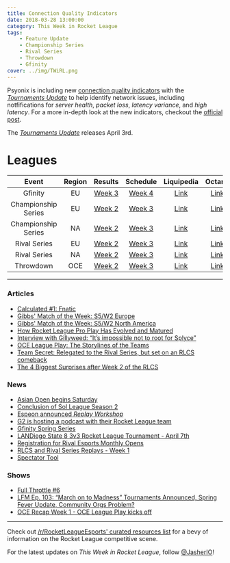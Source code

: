 ```yaml
---
title: Connection Quality Indicators
date: 2018-03-28 13:00:00
category: This Week in Rocket League
tags:
    - Feature Update
    - Championship Series
    - Rival Series
    - Throwdown
    - Gfinity
cover: ../img/TWiRL.png
---
```


Psyonix is including new [connection quality indicators](https://www.rocketleague.com/news/tournaments-update-connection-quality-indicators/) with the [_Tournaments Update_](https://www.rocketleague.com/news/tournaments-update-coming-april-3/) to help identify network issues, including notfifications for _server health_, _packet loss_, _latency variance_, and _high latency_. For a more in-depth look at the new indicators, checkout the [official post](https://www.rocketleague.com/news/tournaments-update-connection-quality-indicators/).

The [_Tournaments Update_](https://www.rocketleague.com/news/tournaments-update-coming-april-3/) releases April 3rd.

# Leagues

|        Event        | Region |                                                         Results                                                          |                                             Schedule                                              |                                                           Liquipedia                                                           |                               Octane                               |
| :-----------------: | :----: | :----------------------------------------------------------------------------------------------------------------------: | :-----------------------------------------------------------------------------------------------: | :----------------------------------------------------------------------------------------------------------------------------: | :----------------------------------------------------------------: |
|       Gfinity       |   EU   | [Week 3](https://www.reddit.com/r/RocketLeagueEsports/comments/86t374/gfinity_elite_series_season_3_week_3_postmatches/) | [Week 4](https://www.gfinity.net/events/details/elite-series-season-3-rocket-league#competiton-2) |                            [Link](http://liquipedia.net/rocketleague/Gfinity/Elite_Series/Season_3)                            | [Link](https://octane.gg/event/gfinity-elite-series-season-three/) |
| Championship Series |   EU   |  [Week 2](https://www.reddit.com/r/RocketLeagueEsports/comments/8713yf/rlcs_s5_week_2_eu_league_play_live_discussion/)   |                      [Week 3](https://www.rocketleagueesports.com/schedule/)                      |                  [Link](http://liquipedia.net/rocketleague/Rocket_League_Championship_Series/Season_5/Europe)                  |      [Link](https://octane.gg/event/rlcs-season-five-europe/)      |
| Championship Series |   NA   |     [Week 2](https://www.reddit.com/r/RocketLeagueEsports/comments/86uugo/rlcs_s5_week_2_na_league_play_discussion/)     |                      [Week 3](https://www.rocketleagueesports.com/schedule/)                      |              [Link](http://liquipedia.net/rocketleague/Rocket_League_Championship_Series/Season_5/North_America)               |  [Link](https://octane.gg/event/rlcs-season-five-north-america/)   |
|    Rival Series     |   EU   | [Week 2](https://www.reddit.com/r/RocketLeagueEsports/comments/86l3vt/rlrs_s2_week_2_eu_and_na_league_play_discussion/)  |                      [Week 3](https://www.rocketleagueesports.com/schedule/)                      |    [Link](http://liquipedia.net/rocketleague/Rocket_League_Championship_Series/Season_5/Europe/Rocket_League_Rival_Series)     |      [Link](https://octane.gg/event/rlrs-season-five-europe/)      |
|    Rival Series     |   NA   | [Week 2](https://www.reddit.com/r/RocketLeagueEsports/comments/86l3vt/rlrs_s2_week_2_eu_and_na_league_play_discussion/)  |                      [Week 3](https://www.rocketleagueesports.com/schedule/)                      | [Link](http://liquipedia.net/rocketleague/Rocket_League_Championship_Series/Season_5/North_America/Rocket_League_Rival_Series) |  [Link](https://octane.gg/event/rlrs-season-five-north-america/)   |
|      Throwdown      |  OCE   |    [Week 2](https://www.reddit.com/r/RocketLeagueEsports/comments/86y1hg/rlcs_s5_week_2_oce_league_play_discussion/)     |                      [Week 3](https://throwdownesports.com/rlchampionship/)                       |           [Link](http://liquipedia.net/rocketleague/Rocket_League_Championship_Series/Season_5/Oceania/League_Play)            |       [Link](https://octane.gg/event/throwdown-season-five/)       |

---

### Articles

-   [Calculated #1: Fnatic](https://www.rocketleagueesports.com/news/calculated--1--fnatic/)
-   [Gibbs' Match of the Week: S5/W2 Europe](https://www.rocketleagueesports.com/news/gibbs--match-of-the-week-s5-w2-europe/)
-   [Gibbs' Match of the Week: S5/W2 North America](https://www.rocketleagueesports.com/news/gibbs--match-of-the-week--s5---w2---north-america/)
-   [How Rocket League Pro Play Has Evolved and Matured](https://www.redbull.com/us-en/how-rocket-league-pro-meta-evolved)
-   [Interview with Gillyweed: “It’s impossible not to root for Splyce”](http://rocketeers.gg/interview-with-rlrs-host-gillyweed/)
-   [OCE League Play: The Storylines of the Teams](https://throwdownesports.com/oce-league-play-the-stories-of-the-teams/)
-   [Team Secret: Relegated to the Rival Series, but set on an RLCS comeback](http://rocketeers.gg/team-secret-rocket-league-interview/)
-   [The 4 Biggest Surprises after Week 2 of the RLCS](http://rocketeers.gg/rlcs-season-5-league-surprises-freakii-ghost-chrome-jacob/)

### News

-   [Asian Open begins Saturday](https://smash.gg/tournament/pc-ps4-rli-asian-open/details)
-   [Conclusion of Sol League Season 2](https://www.reddit.com/r/RocketLeagueEsports/comments/8744t1/sol_league_s2_grand_finals_2500/)
-   [Espeon announced _Replay Workshop_](https://twitter.com/EspeonRL/status/978373845492092928)
-   [G2 is hosting a podcast with their Rocket League team](https://www.reddit.com/r/RocketLeague/comments/878eto/podcast_with_g2_esports_ceo_and_kronovi_the/)
-   [Gfinity Spring Series](https://gfinityesports.com/article/1623)
-   [LANDiego State 8 3v3 Rocket League Tournament - April 7th](https://smash.gg/tournament/landiego-state-8-3v3-rocket-league-tournament-byoc/details)
-   [Registration for Rival Esports Monthly Opens](https://smash.gg/tournament/rival-the-proving-grounds)
-   [RLCS and Rival Series Replays - Week 1](https://www.rocketleagueesports.com/news/rlcs-and-rival-series-replays-for-week-1-/)
-   [Spectator Tool](https://www.reddit.com/r/RocketLeagueEsports/comments/86h9zb/tool_to_help_rocket_league_spectators/)

### Shows

-   [Full Throttle #6](https://www.twitch.tv/videos/243596628)
-   [LFM Ep. 103: “March on to Madness” Tournaments Announced, Spring Fever Update, Community Orgs Problem?](http://www.lfmannfield.com/episodes/2018/3/22/ep-103-lets-win-tournaments-tournaments-announced-spring-fever-update-community-orgs-problem)
-   [OCE Recap Week 1 - OCE League Play kicks off](https://www.youtube.com/watch?v=OB87tswM-uY)

---

Check out [/r/RocketLeagueEsports' curated resources list](https://www.reddit.com/r/RocketLeagueEsports/wiki/links) for a bevy of information on the Rocket League competitive scene.

For the latest updates on _This Week in Rocket League_, follow [@JasherIO](https://twitter.com/JasherIO)!
